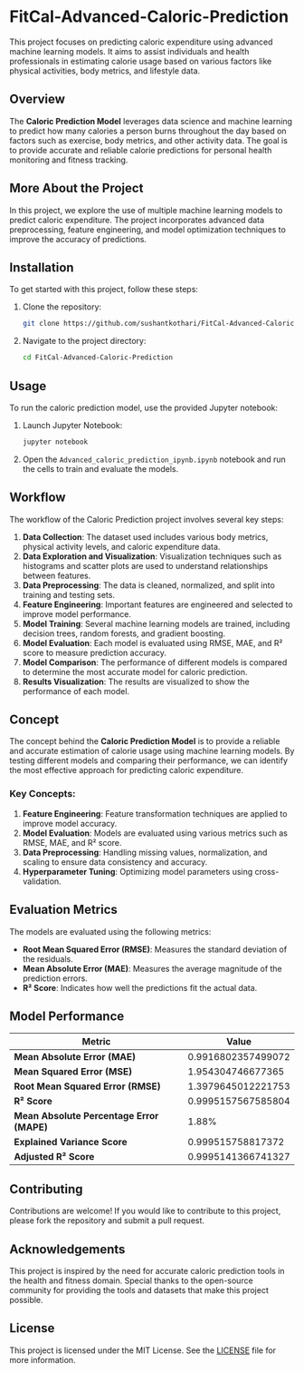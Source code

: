 # FitCal-Advanced-Caloric-Prediction

This project focuses on predicting caloric expenditure using advanced machine learning models. It aims to assist individuals and health professionals in estimating calorie usage based on various factors like physical activities, body metrics, and lifestyle data.

## Overview

The **Caloric Prediction Model** leverages data science and machine learning to predict how many calories a person burns throughout the day based on factors such as exercise, body metrics, and other activity data. The goal is to provide accurate and reliable calorie predictions for personal health monitoring and fitness tracking.

## More About the Project

In this project, we explore the use of multiple machine learning models to predict caloric expenditure. The project incorporates advanced data preprocessing, feature engineering, and model optimization techniques to improve the accuracy of predictions.

## Installation

To get started with this project, follow these steps:

1. Clone the repository:
    ```bash
    git clone https://github.com/sushantkothari/FitCal-Advanced-Caloric-Prediction.git
    ```
2. Navigate to the project directory:
    ```bash
    cd FitCal-Advanced-Caloric-Prediction
    ```

## Usage

To run the caloric prediction model, use the provided Jupyter notebook:

1. Launch Jupyter Notebook:
    ```bash
    jupyter notebook
    ```
2. Open the `Advanced_caloric_prediction_ipynb.ipynb` notebook and run the cells to train and evaluate the models.

## Workflow

The workflow of the Caloric Prediction project involves several key steps:

1. **Data Collection**: The dataset used includes various body metrics, physical activity levels, and caloric expenditure data.
2. **Data Exploration and Visualization**: Visualization techniques such as histograms and scatter plots are used to understand relationships between features.
3. **Data Preprocessing**: The data is cleaned, normalized, and split into training and testing sets.
4. **Feature Engineering**: Important features are engineered and selected to improve model performance.
5. **Model Training**: Several machine learning models are trained, including decision trees, random forests, and gradient boosting.
6. **Model Evaluation**: Each model is evaluated using RMSE, MAE, and R² score to measure prediction accuracy.
7. **Model Comparison**: The performance of different models is compared to determine the most accurate model for caloric prediction.
8. **Results Visualization**: The results are visualized to show the performance of each model.

## Concept

The concept behind the **Caloric Prediction Model** is to provide a reliable and accurate estimation of calorie usage using machine learning models. By testing different models and comparing their performance, we can identify the most effective approach for predicting caloric expenditure.

### Key Concepts:

1. **Feature Engineering**: Feature transformation techniques are applied to improve model accuracy.
2. **Model Evaluation**: Models are evaluated using various metrics such as RMSE, MAE, and R² score.
3. **Data Preprocessing**: Handling missing values, normalization, and scaling to ensure data consistency and accuracy.
4. **Hyperparameter Tuning**: Optimizing model parameters using cross-validation.

## Evaluation Metrics

The models are evaluated using the following metrics:

- **Root Mean Squared Error (RMSE)**: Measures the standard deviation of the residuals.
- **Mean Absolute Error (MAE)**: Measures the average magnitude of the prediction errors.
- **R² Score**: Indicates how well the predictions fit the actual data.

## Model Performance

| Metric                       | Value                        |
|-------------------------------|------------------------------|
| **Mean Absolute Error (MAE)**  | 0.9916802357499072           |
| **Mean Squared Error (MSE)**   | 1.954304746677365            |
| **Root Mean Squared Error (RMSE)** | 1.3979645012221753      |
| **R² Score**                   | 0.9995157567585804           |
| **Mean Absolute Percentage Error (MAPE)** | 1.88%          |
| **Explained Variance Score**   | 0.999515758817372            |
| **Adjusted R² Score**          | 0.9995141366741327           |

## Contributing

Contributions are welcome! If you would like to contribute to this project, please fork the repository and submit a pull request.

## Acknowledgements

This project is inspired by the need for accurate caloric prediction tools in the health and fitness domain. Special thanks to the open-source community for providing the tools and datasets that make this project possible.

## License

This project is licensed under the MIT License. See the [LICENSE](LICENSE) file for more information.
